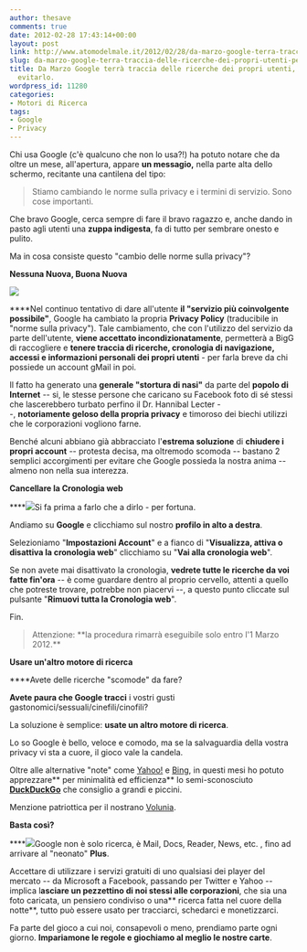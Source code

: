 ```yaml
---
author: thesave
comments: true
date: 2012-02-28 17:43:14+00:00
layout: post
link: http://www.atomodelmale.it/2012/02/28/da-marzo-google-terra-traccia-delle-ricerche-dei-propri-utenti-perche-e-come-evitarlo/
slug: da-marzo-google-terra-traccia-delle-ricerche-dei-propri-utenti-perche-e-come-evitarlo
title: Da Marzo Google terrà traccia delle ricerche dei propri utenti, perché e come
  evitarlo.
wordpress_id: 11280
categories:
- Motori di Ricerca
tags:
- Google
- Privacy
---
```


Chi usa Google (c'è qualcuno che non lo usa?!) ha potuto notare che da oltre un mese, all'apertura, appare **un messagio,** nella parte alta dello schermo, recitante una cantilena del tipo:


<blockquote>Stiamo cambiando le norme sulla privacy e i termini di servizio. Sono cose importanti.</blockquote>


Che bravo Google, cerca sempre di fare il bravo ragazzo e, anche dando in pasto agli utenti una **zuppa indigesta**, fa di tutto per sembrare onesto e pulito.

Ma in cosa consiste questo "cambio delle norme sulla privacy"?

**Nessuna Nuova, Buona Nuova**

![](http://www.atomodelmale.it/wp-content/uploads/2012/02/notifica-google.jpg)

****Nel continuo tentativo di dare all'utente **il "servizio più coinvolgente possibile"**, Google ha cambiato la propria **Privacy Policy** (traducibile in "norme sulla privacy"). Tale cambiamento, che con l'utilizzo del servizio da parte dell'utente, **viene accettato incondizionatamente**, permetterà a BigG di raccogliere e **tenere traccia di ricerche, cronologia di navigazione, accessi e informazioni personali dei propri utenti** - per farla breve da chi possiede un account gMail in poi.

Il fatto ha generato una **generale "stortura di nasi"** da parte del **popolo di Internet** -- si, le stesse persone che caricano su Facebook foto di sé stessi che lascerebbero turbato perfino il Dr. Hannibal Lecter --, **notoriamente geloso della propria privacy** e timoroso dei biechi utilizzi che le corporazioni vogliono farne.

Benché alcuni abbiano già abbracciato l'**estrema soluzione** di **chiudere i propri account** -- protesta decisa, ma oltremodo scomoda -- bastano 2 semplici accorgimenti per evitare che Google possieda la nostra anima -- almeno non nella sua interezza.

**Cancellare la Cronologia web**

****![](http://www.atomodelmale.it/wp-content/uploads/2012/02/google-kingdom-200x300.jpg)Si fa prima a farlo che a dirlo - per fortuna.

Andiamo su **Google** e clicchiamo sul nostro **profilo in alto a destra**.

Selezioniamo "**Impostazioni Account**" e a fianco di "**Visualizza, attiva o disattiva la cronologia web**" clicchiamo su "**Vai alla cronologia web**".

Se non avete mai disattivato la cronologia, **vedrete tutte le ricerche da voi fatte fin'ora** -- è come guardare dentro al proprio cervello, attenti a quello che potreste trovare, potrebbe non piacervi --, a questo punto cliccate sul pulsante "**Rimuovi tutta la Cronologia web**".

Fin.


<blockquote>Attenzione: **la procedura rimarrà eseguibile solo entro l'1 Marzo 2012.**</blockquote>


**Usare un'altro motore di ricerca**

****Avete delle ricerche "scomode" da fare?

**Avete paura che Google tracci** i vostri gusti gastonomici/sessuali/cinefili/cinofili?

La soluzione è semplice: **usate un altro motore di ricerca**.

Lo so Google è bello, veloce e comodo, ma se la salvaguardia della vostra privacy vi sta a cuore, il gioco vale la candela.

Oltre alle alternative "note" come [Yahoo!](http://it.yahoo.com/) e [Bing](http://it.bing.com/), in questi mesi ho potuto apprezzare** per minimalità ed efficienza** lo semi-sconosciuto **[DuckDuckGo](http://duckduckgo.com/)** che consiglio a grandi e piccini.

Menzione patriottica per il nostrano [Volunia](http://www.atomodelmale.it/2012/02/07/volunia-svelato-prove-su-strada-e-primi-giudizi/).

**Basta così?**

****![](http://www.atomodelmale.it/wp-content/uploads/2012/02/Enemies-are-listening-google-300x156.jpg)Google non è solo ricerca, è Mail, Docs, Reader, News, etc. , fino ad arrivare al "neonato" **Plus**.

Accettare di utilizzare i servizi gratuiti di uno qualsiasi dei player del mercato -- da Microsoft a Facebook, passando per Twitter e Yahoo -- implica l**asciare un pezzettino di noi stessi alle corporazioni**, che sia una foto caricata, un pensiero condiviso o una** ricerca fatta nel cuore della notte**, tutto può essere usato per tracciarci, schedarci e monetizzarci.

Fa parte del gioco a cui noi, consapevoli o meno, prendiamo parte ogni giorno. **Impariamone le regole e giochiamo al meglio le nostre carte**.
